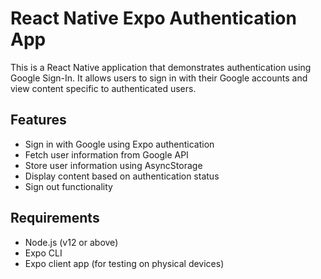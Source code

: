 # React Native Expo Authentication App

This is a React Native application that demonstrates authentication using Google Sign-In. It allows users to sign in with their Google accounts and view content specific to authenticated users.

## Features

- Sign in with Google using Expo authentication
- Fetch user information from Google API
- Store user information using AsyncStorage
- Display content based on authentication status
- Sign out functionality

## Requirements

- Node.js (v12 or above)
- Expo CLI
- Expo client app (for testing on physical devices)

